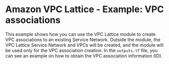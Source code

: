 # Amazon VPC Lattice - Example: VPC associations

This example shows how you can use the VPC Lattice module to create VPC associations to an existing Service Network. Outside the module, the VPC Lattice Service Network and VPCs will be created, and the module will be used only for the VPC association creation. In the `outputs.tf` file, you can see an example on how to obtain the VPC association information (ID).
